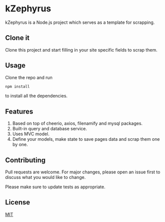 # kZephyrus

kZephyrus is a Node.js project which serves as a template for scrapping.

## Clone it

Clone this project and start filling in your site specific fields to scrap them.

## Usage

Clone the repo and run 

```javascript
npm install
```

to install all the dependencies.


## Features

1) Based on top of cheerio, axios, filenamify and mysql packages.
2) Built-in query and database service.
3) Uses MVC model.
4) Define your models, make state to save pages data and scrap them one by one.

## Contributing
Pull requests are welcome. For major changes, please open an issue first to discuss what you would like to change.

Please make sure to update tests as appropriate.

## License
[MIT](https://choosealicense.com/licenses/mit/)
